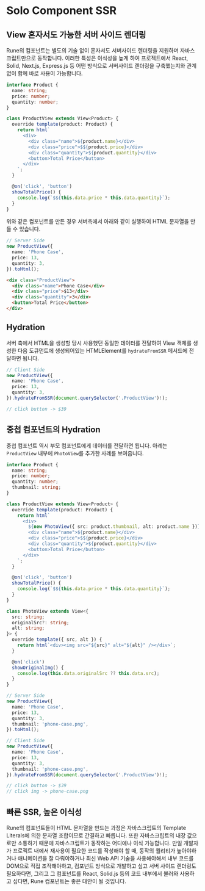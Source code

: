 # Solo Component SSR

## View 혼자서도 가능한 서버 사이드 렌더링

Rune의 컴포넌트는 별도의 기술 없이 혼자서도 서버사이드 렌더링을 지원하며 자바스크립트만으로 동작합니다. 이러한 특성은 이식성을 높게 하여 프로젝트에서 React, Solid, Next.js, Express.js 등 어떤 방식으로 서버사이드 렌더링을 구축했는지와 관계없이 함께 바로 사용이 가능합니다.

```typescript
interface Product {
  name: string;
  price: number;
  quantity: number;
}

class ProductView extends View<Product> {
  override template(product: Product) {
    return html`
      <div>
        <div class="name">${product.name}</div>
        <div class="price">$${product.price}</div>
        <div class="quantity">${product.quantity}</div>
        <button>Total Price</button>
      </div>
    `;
  }

  @on('click', 'button')
  showTotalPrice() {
    console.log(`$${this.data.price * this.data.quantity}`);
  }
}
```

위와 같은 컴포넌트를 만든 경우 서버측에서 아래와 같이 실행하여 HTML 문자열을 만들 수 있습니다.

```typescript
// Server Side
new ProductView({
  name: 'Phone Case',
  price: 13,
  quantity: 3,
}).toHtml();
```

```html
<div class="ProductView">
  <div class="name">Phone Case</div>
  <div class="price">$13</div>
  <div class="quantity">3</div>
  <button>Total Price</button>
</div>
```

## Hydration

서버 측에서 HTML을 생성할 당시 사용했던 동일한 데이터를 전달하여 View 객체를 생성한 다음 도큐먼트에 생성되어있는 HTMLElement를 `hydrateFromSSR` 메서드에 전달하면 됩니다.

```typescript
// Client Side
new ProductView({
  name: 'Phone Case',
  price: 13,
  quantity: 3,
}).hydrateFromSSR(document.querySelector('.ProductView')!);

// click button -> $39
```

## 중첩 컴포넌트의 Hydration

중첩 컴포넌트 역시 부모 컴포넌트에게 데이터를 전달하면 됩니다. 아례는 `ProductView` 내부에 `PhotoView`를 추가한 사례를 보여줍니다.

```typescript
interface Product {
  name: string;
  price: number;
  quantity: number;
  thumbnail: string;
}

class ProductView extends View<Product> {
  override template(product: Product) {
    return html`
      <div>
        ${new PhotoView({ src: product.thumbnail, alt: product.name })}
        <div class="name">${product.name}</div>
        <div class="price">$${product.price}</div>
        <div class="quantity">${product.quantity}</div>
        <button>Total Price</button>
      </div>
    `;
  }

  @on('click', 'button')
  showTotalPrice() {
    console.log(`$${this.data.price * this.data.quantity}`);
  }
}

class PhotoView extends View<{
  src: string;
  originalSrc?: string;
  alt: string;
}> {
  override template({ src, alt }) {
    return html`<div><img src="${src}" alt="${alt}" /></div>`;
  }

  @on('click')
  showOriginalImg() {
    console.log(this.data.originalSrc ?? this.data.src);
  }
}
```

```typescript
// Server Side
new ProductView({
  name: 'Phone Case',
  price: 13,
  quantity: 3,
  thumbnail: 'phone-case.png',
}).toHtml();

// Client Side
new ProductView({
  name: 'Phone Case',
  price: 13,
  quantity: 3,
  thumbnail: 'phone-case.png',
}).hydrateFromSSR(document.querySelector('.ProductView')!);

// click button -> $39
// click img -> phone-case.png
```

## 빠른 SSR, 높은 이식성

Rune의 컴포넌트들이 HTML 문자열을 만드는 과정은 자바스크립트의 Template Literals에 의한 문자열 조합이므로 간결하고 빠릅니다. 또한 자바스크립트의 내장 값으로만 소통하기 때문에 자바스크립트가 동작하는 어디에나 이식 가능합니다. 만일 개발자가 프로젝트 내에서 재사용이 필요한 코드를 작성해야 할 때, 동작의 퀄리티가 높아야하거나 애니메이션을 잘 다뤄야하거나 최신 Web API 기술을 사용해야해서 내부 코드를 DOM으로 직접 조작해야하고, 컴포넌트 방식으로 개발하고 싶고 서버 사이드 렌더링도 필요하다면, 그리고 그 컴포넌트를 React, Solid.js 등의 코드 내부에서 불러와 사용하고 싶다면, Rune 컴포넌트는 좋은 대안이 될 것입니다.
